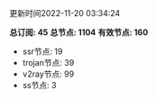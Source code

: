 更新时间2022-11-20 03:34:24

**总订阅: 45**
**总节点: 1104**
**有效节点: 160**
- ssr节点: 19
- trojan节点: 39
- v2ray节点: 99
- ss节点: 3
